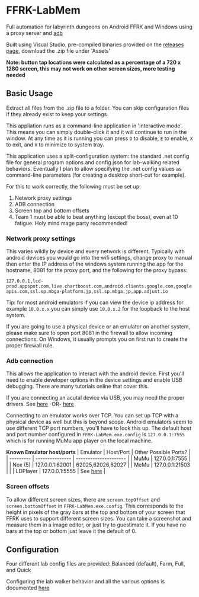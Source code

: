 # FFRK-LabMem
Full automation for labyrinth dungeons on Android FFRK and Windows using a proxy server and [adb](https://developer.android.com/studio/command-line/adb)

Built using Visual Studio, pre-compiled binaries provided on the [releases page](https://github.com/HughJeffner/FFRK-LabMem/releases), download the .zip file under 'Assets'

**Note: button tap locations were calculated as a percentage of a 720 x 1280 screen, this may not work on other screen sizes, more testing needed**

## Basic Usage
Extract all files from the .zip file to a folder.  You can skip configuration files if they already exist to keep your settings.

This appliation runs as a command-line application in 'interactive mode'.  This means you can simply double-click it and it will continue to run in the window.  At any time as it is running you can press `D` to disable, `E` to enable, `X` to exit, and `H` to minimize to system tray.

This application uses a split-configuration system: the standard .net config file for general program options and config.json for lab-walking related behaviors.  Eventually I plan to allow specifying the .net config values as command-line parameters (for creating a desktop short-cut for example).

For this to work correctly, the following must be set up:
1. Network proxy settings
1. ADB connection
1. Screen top and bottom offsets
1. Team 1 must be able to beat anything (except the boss), even at 10 fatigue.  Holy mind mage party recommended!

### Network proxy settings
This varies wildly by device and every network is different.  Typically with android devices you would go into the wifi settings, change proxy to manual then enter the IP address of the windows system running the app for the hostname, 8081 for the proxy port, and the following for the proxy bypass:

`127.0.0.1,lcd-prod.appspot.com,live.chartboost.com,android.clients.google.com,googleapis.com,ssl.sp.mbga-platform.jp,ssl.sp.mbga.jp,app.adjust.io`

Tip: for most android emulators if you can view the device ip address for example `10.0.x.x` you can simply use `10.0.x.2` for the loopback to the host system.

If you are going to use a physical device or an emulator on another system, please make sure to open port 8081 in the firewall to allow incoming connections.  On Windows, it usually prompts you on first run to create the proper firewall rule.

### Adb connection
This allows the application to interact with the android device. First you'll need to enable developer options in the device settings and enable USB debugging.  There are many tutorials online that cover this.

If you are connecting an acutal device via USB, you may need the proper drivers.  See [here](https://developer.android.com/studio/run/oem-usb) -OR- [here](https://adb.clockworkmod.com/)

Connecting to an emulator works over TCP.  You can set up TCP with a physical device as well but this is beyond scope.  Android emulators seem to use different TCP port numbers, you'll have to look this up.  The default host and port number configured in `FFRK-LabMem.exe.config` is `127.0.0.1:7555` which is for running MuMu app player on the local machine.

**Known Emulator host/ports**
| Emulator  | Host/Port       | Other Possible Ports? |
| --------- | --------------- | --------------------- |
| MuMu      | 127.0.0.1:7555  |                       |
| Nox (5)   | 127.0.0.1:62001 | 62025,62026,62027     |
| MeMu      | 127.0.0.1:21503 |                       |
| LDPlayer  | 127.0.0.1:5555  | See [here](https://www.ldplayer.net/apps/adb-debugging-on-pc.html) |


### Screen offsets
To allow different screen sizes, there are `screen.topOffset` and `screen.bottomOffset` in `FFRK-LabMem.exe.config`.  This corresponds to the height in pixels of the gray bars at the top and bottom of your screen that FFRK uses to support different screen sizes.  You can take a screenshot and measure them in a image editor, or just try to guestimate it.  If you have no bars at the top or bottom just leave it the default of 0.

## Configuration
Four different lab config files are provided: Balanced (default), Farm, Full, and Quick

Configuring the lab walker behavior and all the various options is documented [here](./FFRK-LabMem/Config/readme.md)
